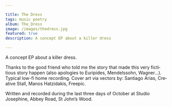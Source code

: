 ```yaml
---

title: The Dress
tags: music poetry
album: The_Dress
image: /images/thedress.jpg
featured: true
description: A concept EP about a killer dress

---
```


A concept EP about a killer dress.

Thanks to the good friend who told me the story that made this very fic­ti­tious story hap­pen (also apo­lo­gies to Eur­ip­ides, Mendels­sohn, Wag­ner…). Typ­ical low-fi home re­cord­ing. Cover art via vec­tors by: San­ti­ago Arias, Cre­at­ive Stall, Manos Hatzida­kis, Freepic.

Writ­ten and re­cor­ded dur­ing the last three days of Oc­to­ber at Stu­dio Josephine, Ab­bey Road, St John’s Wood.
